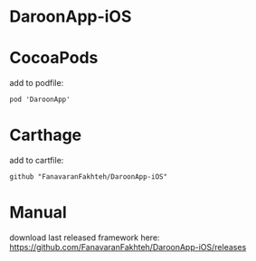 # DaroonApp-iOS



# CocoaPods
add to podfile:
```
pod 'DaroonApp'
```

# Carthage
add to cartfile:
```
github "FanavaranFakhteh/DaroonApp-iOS"
```

# Manual
download last released framework here:
https://github.com/FanavaranFakhteh/DaroonApp-iOS/releases

